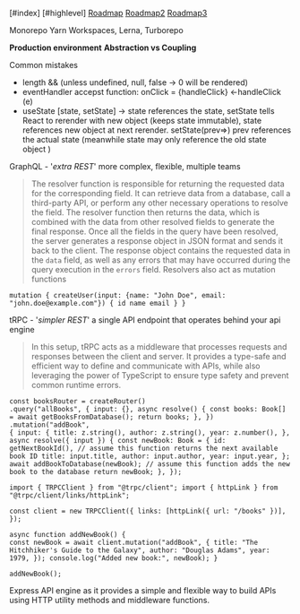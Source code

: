 [#index]
[#highlevel]
[Roadmap](https://roadmap.sh/software-design-architecture)
[Roadmap2](https://roadmap.sh/computer-science)
[Roadmap3](https://roadmap.sh/system-design)


Monorepo
	Yarn Workspaces, Lerna, Turborepo



**Production environment**
**Abstraction vs Coupling**


Common mistakes
- length && (unless undefined, null, false -> 0 will be rendered)
- eventHandler accepst function: onClick = {handleClick} <-handleClick (e)
- useState [state, setState] -> state references the state, setState tells React to rerender with new object (keeps state immutable), state references new object at next rerender. setState(prev=>) prev references the actual state (meanwhile  state may only reference the old state object )

GraphQL - '*extra REST*' more complex, flexible, multiple teams
>The resolver function is responsible for returning the requested data for the corresponding field. It can retrieve data from a database, call a third-party API, or perform any other necessary operations to resolve the field. The resolver function then returns the data, which is combined with the data from other resolved fields to generate the final response. Once all the fields in the query have been resolved, the server generates a response object in JSON format and sends it back to the client. The response object contains the requested data in the `data` field, as well as any errors that may have occurred during the query execution in the `errors` field. Resolvers also act as mutation functions

```
mutation { createUser(input: {name: "John Doe", email: "john.doe@example.com"}) { id name email } }
```

tRPC - '*simpler REST*'
a single API endpoint that operates behind your api engine
>In this setup, tRPC acts as a middleware that processes requests and responses between the client and server. It provides a type-safe and efficient way to define and communicate with APIs, while also leveraging the power of TypeScript to ensure type safety and prevent common runtime errors.
```
const booksRouter = createRouter() 
.query("allBooks", { input: {}, async resolve() { const books: Book[] = await getBooksFromDatabase(); return books; }, }) 
.mutation("addBook", 
{ input: { title: z.string(), author: z.string(), year: z.number(), },
async resolve({ input }) { const newBook: Book = { id: getNextBookId(), // assume this function returns the next available book ID title: input.title, author: input.author, year: input.year, }; await addBookToDatabase(newBook); // assume this function adds the new book to the database return newBook; }, });
```
```
import { TRPCClient } from "@trpc/client"; import { httpLink } from "@trpc/client/links/httpLink"; 

const client = new TRPCClient({ links: [httpLink({ url: "/books" })], }); 

async function addNewBook() { 
const newBook = await client.mutation("addBook", { title: "The Hitchhiker's Guide to the Galaxy", author: "Douglas Adams", year: 1979, }); console.log("Added new book:", newBook); } 

addNewBook();
```

Express 
API engine as it provides a simple and flexible way to build APIs using HTTP utility methods and middleware functions.

